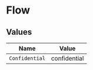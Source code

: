# Flow


## Values

| Name           | Value          |
| -------------- | -------------- |
| `Confidential` | confidential   |